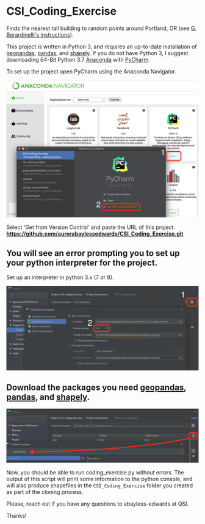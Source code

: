 # CSI_Coding_Exercise
Finds the nearest tall building to random points around Portland, OR (see [G. Berardinelli's instructions](https://gist.github.com/gberardinelli/8567cdbcad220e46b2f8fc4e33a203a0)). 

This project is written in Python 3, and requires an up-to-date installation of [geopandas](https://geopandas.org/install.html), [pandas](https://pandas.pydata.org/pandas-docs/stable/getting_started/install.html), and [shapely](https://pypi.org/project/Shapely/). If you do not have Python 3, I suggest downloading 64-Bit Python 3.7 [Anaconda](https://www.anaconda.com/products/individual) with [PyCharm](https://www.jetbrains.com/pycharm/download/#section=windows). 

To set up the project open PyCharm using the Anaconda Navigator. 

![open_pycharm](/images/open_pycharm.png?raw=true "open PyCharm")

Select 'Get from Version Control' and paste the URL of this project. **https://github.com/aurorabaylessedwards/CSI_Coding_Exercise.git**

## You will see an error prompting you to set up your python interpreter for the project. 

Set up an interpreter in python 3.x (7 or 8). 

![configure_interpreter](/images/configure_interpreter.png?raw=true "configure interpreter")

## Download the packages you need [geopandas](https://geopandas.org/install.html), [pandas](https://pandas.pydata.org/pandas-docs/stable/getting_started/install.html), and [shapely](https://pypi.org/project/Shapely/).

![install_packages](/images/install_packages.png?raw=true "install packages")

Now, you should be able to run coding_exercise.py without errors. The output of this script will print some information to the python console, and will also produce shapefiles in the `CSI_Coding_Exercise` folder you created as part of the cloning process.


Please, reach out if you have any questions to abayless-edwards at QSI. 

Thanks!
